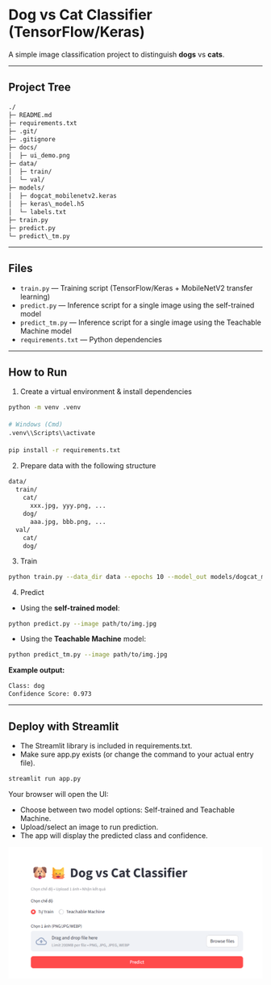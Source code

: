 # Dog vs Cat Classifier (TensorFlow/Keras)

A simple image classification project to distinguish **dogs** vs **cats**.

---

## Project Tree

```
./
├─ README.md
├─ requirements.txt
├─ .git/
├─ .gitignore
├─ docs/
│  ├─ ui_demo.png
├─ data/
│  ├─ train/
│  └─ val/
├─ models/
│  ├─ dogcat_mobilenetv2.keras
│  ├─ keras\_model.h5
│  └─ labels.txt
├─ train.py
├─ predict.py
└─ predict\_tm.py
```

---

## Files

* `train.py` — Training script (TensorFlow/Keras + MobileNetV2 transfer learning)
* `predict.py` — Inference script for a single image using the self-trained model
* `predict_tm.py` — Inference script for a single image using the Teachable Machine model
* `requirements.txt` — Python dependencies

---

## How to Run

1. Create a virtual environment & install dependencies

```bash
python -m venv .venv

# Windows (Cmd)
.venv\\Scripts\\activate

pip install -r requirements.txt
```

2. Prepare data with the following structure

```
data/
  train/
    cat/
      xxx.jpg, yyy.png, ...
    dog/
      aaa.jpg, bbb.png, ...
  val/
    cat/
    dog/
```

3. Train

```bash
python train.py --data_dir data --epochs 10 --model_out models/dogcat_mobilenetv2.keras
```

4. Predict

* Using the **self-trained model**:

```bash
python predict.py --image path/to/img.jpg
```

* Using the **Teachable Machine** model:

```bash
python predict_tm.py --image path/to/img.jpg
```

**Example output:**

```
Class: dog
Confidence Score: 0.973
```

---

## Deploy with Streamlit

* The Streamlit library is included in requirements.txt.
* Make sure app.py exists (or change the command to your actual entry file).

```bash
streamlit run app.py
```

Your browser will open the UI:
* Choose between two model options: Self-trained and Teachable Machine.
* Upload/select an image to run prediction.
* The app will display the predicted class and confidence.

![Dog vs Cat Classifier UI](docs/ui_demo.png)
